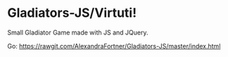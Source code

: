 # Gladiators-JS/Virtuti!
Small Gladiator Game made with JS and JQuery.

Go:
https://rawgit.com/AlexandraFortner/Gladiators-JS/master/index.html
